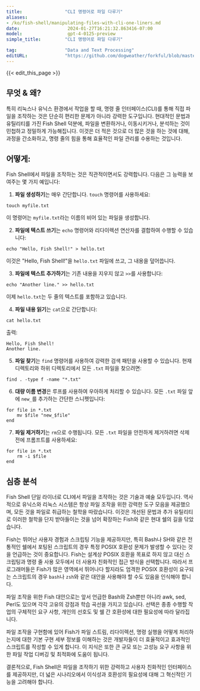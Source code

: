 ```yaml
---
title:                "CLI 명령어로 파일 다루기"
aliases:
- /ko/fish-shell/manipulating-files-with-cli-one-liners.md
date:                  2024-01-27T16:21:32.863416-07:00
model:                 gpt-4-0125-preview
simple_title:         "CLI 명령어로 파일 다루기"

tag:                  "Data and Text Processing"
editURL:              "https://github.com/dogweather/forkful/blob/master/content/ko/fish-shell/manipulating-files-with-cli-one-liners.md"
---
```


{{< edit_this_page >}}

## 무엇 & 왜?

특히 리눅스나 유닉스 환경에서 작업을 할 때, 명령 줄 인터페이스(CLI)를 통해 직접 파일을 조작하는 것은 단순히 편리한 문제가 아니라 강력한 도구입니다. 현대적인 문법과 유틸리티를 가진 Fish Shell 덕분에, 파일을 변환하거나, 이동시키거나, 분석하는 것이 민첩하고 정밀하게 가능해집니다. 이것은 더 적은 것으로 더 많은 것을 하는 것에 대해, 과정을 간소화하고, 명령 줄의 힘을 통해 효율적인 파일 관리를 수용하는 것입니다.
 
## 어떻게:

Fish Shell에서 파일을 조작하는 것은 직관적이면서도 강력합니다. 다음은 그 능력을 보여주는 몇 가지 예입니다:

1. **파일 생성하기**는 매우 간단합니다. `touch` 명령어를 사용하세요:

```Fish Shell
touch myfile.txt
```

이 명령어는 `myfile.txt`라는 이름의 비어 있는 파일을 생성합니다.

2. **파일에 텍스트 쓰기**는 `echo` 명령어와 리다이렉션 연산자를 결합하여 수행할 수 있습니다:

```Fish Shell
echo "Hello, Fish Shell!" > hello.txt
```

이것은 "Hello, Fish Shell!"을 `hello.txt` 파일에 쓰고, 그 내용을 덮어씁니다.

3. **파일에 텍스트 추가하기**는 기존 내용을 지우지 않고 `>>`를 사용합니다:

```Fish Shell
echo "Another line." >> hello.txt
```

이제 `hello.txt`는 두 줄의 텍스트를 포함하고 있습니다.

4. **파일 내용 읽기**는 `cat`으로 간단합니다:

```Fish Shell
cat hello.txt
```

출력:
```
Hello, Fish Shell!
Another line.
```

5. **파일 찾기**는 `find` 명령어를 사용하여 강력한 검색 패턴을 사용할 수 있습니다. 현재 디렉토리와 하위 디렉토리에서 모든 `.txt` 파일을 찾으려면:

```Fish Shell
find . -type f -name "*.txt"
```

6. **대량 이름 변경**은 루프를 사용하여 우아하게 처리할 수 있습니다. 모든 `.txt` 파일 앞에 `new_`를 추가하는 간단한 스니펫입니다:

```Fish Shell
for file in *.txt
    mv $file "new_$file"
end
```

7. **파일 제거하기**는 `rm`으로 수행됩니다. 모든 `.txt` 파일을 안전하게 제거하려면 삭제 전에 프롬프트를 사용하세요:

```Fish Shell
for file in *.txt
    rm -i $file
end
```

## 심층 분석

Fish Shell 단일 라이너로 CLI에서 파일을 조작하는 것은 기술과 예술 모두입니다. 역사적으로 유닉스와 리눅스 시스템은 항상 파일 조작을 위한 강력한 도구 모음을 제공했으며, 모든 것을 파일로 취급하는 철학을 따랐습니다. 이것은 개선된 문법과 추가 유틸리티로 이러한 철학을 단지 받아들이는 것을 넘어 확장하는 Fish와 같은 현대 쉘의 길을 닦았습니다.

Fish는 뛰어난 사용자 경험과 스크립팅 기능을 제공하지만, 특히 Bash나 SH와 같은 전통적인 쉘에서 포팅된 스크립트의 경우 특정 POSIX 호환성 문제가 발생할 수 있다는 것을 언급하는 것이 중요합니다. Fish는 설계상 POSIX 호환을 목표로 하지 않고 대신 스크립팅과 명령 줄 사용 모두에서 더 사용자 친화적인 접근 방식을 선택합니다. 따라서 프로그래머들은 Fish가 많은 영역에서 뛰어나다 할지라도 엄격한 POSIX 호환성이 요구되는 스크립트의 경우 `bash`나 `zsh`와 같은 대안을 사용해야 할 수도 있음을 인식해야 합니다.

파일 조작을 위한 Fish 대안으로는 앞서 언급한 Bash와 Zsh뿐만 아니라 awk, sed, Perl도 있으며 각각 고유의 강점과 학습 곡선을 가지고 있습니다. 선택은 종종 수행할 작업의 구체적인 요구 사항, 개인의 선호도 및 쉘 간 호환성에 대한 필요성에 따라 달라집니다.

파일 조작을 구현함에 있어 Fish가 파일 스트림, 리다이렉션, 명령 실행을 어떻게 처리하는지에 대한 기본 구현 세부 정보를 이해하는 것은 개발자들이 더 효율적이고 효과적인 스크립트를 작성할 수 있게 합니다. 이 지식은 또한 큰 규모 또는 고성능 요구 사항을 위한 파일 작업 디버깅 및 최적화에 도움이 됩니다.

결론적으로, Fish Shell은 파일을 조작하기 위한 강력하고 사용자 친화적인 인터페이스를 제공하지만, 더 넓은 시나리오에서 이식성과 호환성의 필요성에 대해 그 혁신적인 기능을 고려해야 합니다.
